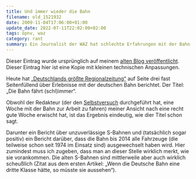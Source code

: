 ```yaml
---
title: Und immer wieder die Bahn
filename: old_1521932
date: 2009-11-04T17:06:00+01:00
update_date: 2022-07-11T22:02:00+02:00
tags: öpnv, waz
category: rant
summary: Ein Journalist der WAZ hat schlechte Erfahrungen mit der Bahn gemacht.
---
```

Dieser Eintrag wurde ursprünglich auf meinem [alten Blog veröffentlicht](https://stu.blogger.de/stories/1521932/). Dieser Eintrag hier ist eine Kopie mit kleinen technischen Anpassungen.

Heute hat [„Deutschlands größte Regionalzeitung“](https://www.waz.de/) auf Seite drei fast Seitenfüllend über Erlebnisse mit der deutschen Bahn berichtet. Der Titel: „Die Bahn fährt (schl)immer“.

Obwohl der Redakteur (der den [Selbstversuch](http://www.derwesten.de/nachrichten/nachrichten/2009/11/4/news-139485728/detail.html) durchgeführt hat, eine Woche mit der Bahn zur Arbeit zu fahren) meiner Ansicht nach eine recht gute Woche erwischt hat, ist das Ergebnis eindeutig, wie dier Titel schon sagt.

Darunter ein Bericht über unzuverlässige S-Bahnen und (tatsächlich sogar positiv) ein Bericht darüber, dass die Bahn bis 2014 alle Fahrzeuge (die teilweise schon seit 1974 im Einsatz sind) ausgewechselt haben wird. Hier zumindest muss ich zugeben, dass man an dieser Stelle wirklich merkt, wie sie vorankommen. Die alten S-Bahnen sind mittlerweile aber auch wirklich scheußlich (Zitat aus dem ersten Artikel: „Wenn die Deutsche Bahn eine dritte Klasse hätte, so müsste sie aussehen“).
